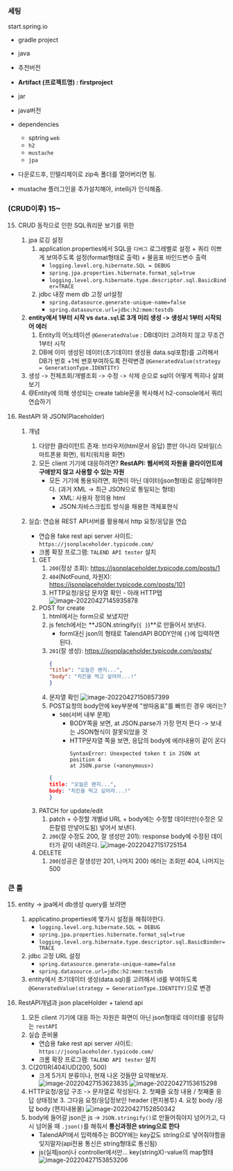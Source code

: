 ### 세팅

start.spring.io

- gradle project
- java
- 추천버전
- **Artifact (프로젝트명) : firstproject**
- jar
- java버전

- dependencies

    - sptring `web`
    - `h2`
    - `mustache`
    - `jpa`

- 다운로드후, 인텔리제이로 zip속 폴더를 열어버리면 됨.
- mustache 플러그인을 추가설치해야, intellij가 인식해줌.

### (CRUD이후) 15~

15. CRUD 동작으로 인한 SQL쿼리문 보기를 위한
    1. jpa 로깅 설정
        1. application.properties에서 SQL을  `디버그` 로그레벨로 설정 + 쿼리 이쁘게 보여주도록 설정(format형태로 출력) + 물음표 바인드변수 출력
            - `logging.level.org.hibernate.SQL = DEBUG`
            - `spring.jpa.properties.hibernate.format_sql=true`
            - `logging.level.org.hibernate.type.descriptor.sql.BasicBinder=TRACE`
        2. jdbc 내장 mem db 고정 url설정
            - `spring.datasource.generate-unique-name=false`
            - `spring.datasource.url=jdbc:h2:mem:testdb`
    2. **entity에서 1부터 시작 vs `data.sql`로 3개 미리 생성 -> 생성시 1부터 시작되어 에러**
        1. Entity의 어노테이션 `@GeneratedValue` : DB데이터 고려하지 않고 무조건 1부터 시작
        2. DB에 이미 생성된 데이터(초기데이터 생성용 data.sql포함)를 고려해서 DB가 번호 +1씩 번호부여하도록
           전략변경 `@GeneratedValue(strategy = GenerationType.IDENTITY)`
    3. 생성 -> 전체조회/개별조회 -> 수정 -> 삭제 순으로 sql이 어떻게 찍히나 살펴보기
    4. @Entity에 의해 생성되는 create table문을 복사해서 h2-console에서 쿼리 연습하기

16. RestAPI 와 JSON(Placeholder)
    1. 개념
        1. 다양한 클라이턴트 존재: 브라우저(html문서 응답) 뿐만 아니라 모바일(스마트폰용 화면), 워치(워치용 화면)
        2. 모든 client 기기에 대응하려면? **RestAPI: 웹서버의 자원을 클라이언트에 구애받지 않고 사용할 수 있는 자원**
            - 모든 기기에 통용되려면, 화면이 아닌 데이터(json형태)로 응답해야한다. (과거 XML -> 최근 JSON으로 통일되는 형태)
                - XML: 사용자 정의용 html
                - JSON:자바스크립트 방식을 채용한 객체표현식
    2. 실습: 연습용 REST API서버를 활용해서 http 요청/응답을 연습
        - 연습용 fake rest api server 사이트: `https://jsonplaceholder.typicode.com/`
        - 크롬 확장 프로그램: `TALEND API tester` 설치

        1. GET
            1. `200`(정상 조회): https://jsonplaceholder.typicode.com/posts/1
            2. `404`(NotFound, 자원X): https://jsonplaceholder.typicode.com/posts/101
            3. HTTP요청/응답 문자열 확인 - 아래 HTTP탭
               ![image-20220427145935878](https://raw.githubusercontent.com/is2js/screenshots/main/image-20220427145935878.png)
        2. POST for create
            1. html에서는 form으로 보냈지만
            2. js fetch에서는 **JSON.stringify(`{ }`)**로 만들어서 보낸다.
                - form대신 json의 형태로 TalendAPI BODY안에 `{}`에 입력하면 된다.
            3. `201`(잘 생성): https://jsonplaceholder.typicode.com/posts/
                ```json
               {
               "title": "오늘은 왠지...",
               "body": "치킨을 먹고 싶어라...!"
               }
                ```
            4. 문자열 확인
               ![image-20220427150857399](https://raw.githubusercontent.com/is2js/screenshots/main/image-20220427150857399.png)
            5. POST요청의 body안에 key부분에 "쌍따옴표"를 빠뜨린 경우 에러는?
                - `500`(서버 내부 문제)
                    - BODY쪽을 보면, at JSON.parse가 가장 먼저 뜬다 -> 보내는 JSON형식이 잘못되었을 것
                    - HTTP문자열 쪽을 보면, 응답의 body에 에러내용이 같이 온다
                        ```
                        SyntaxError: Unexpected token t in JSON at position 4
                        at JSON.parse (<anonymous>)
                        ```
                ```json
               {
               title: "오늘은 왠지...",
               body: "치킨을 먹고 싶어라...!"
               }
                ```
        3. PATCH for update/edit
            1. patch + 수정할 개별id URL + body에는 수정할 데이터만(수정은 모든칼럼 안넣어도됨) 넣어서 보낸다.
            2. `200`(잘 수정도 200, 잘 생성만 201): response body에 수정된 데이터가 같이 내려온다.
               ![image-20220427151725154](https://raw.githubusercontent.com/is2js/screenshots/main/image-20220427151725154.png)
        4. DELETE
            1. `200`(성공은 잘생성만 201, 나머지 200) 에러는 조회만 404, 나머지는 500

### 큰 틀

15. entity -> jpa에서 db생성 query를 보려면
    1. applicatino.properties에 몇가시 설정을 해줘야한다.
        - `logging.level.org.hibernate.SQL = DEBUG`
        - `spring.jpa.properties.hibernate.format_sql=true`
        - `logging.level.org.hibernate.type.descriptor.sql.BasicBinder=TRACE`
    2. jdbc 고정 URL 설정
        - `spring.datasource.generate-unique-name=false`
        - `spring.datasource.url=jdbc:h2:mem:testdb`
    3. entity에서 초기데이터 생성(data.sql)를 고려해서 id를 부여하도록 `@GeneratedValue(strategy = GenerationType.IDENTITY)`으로 변경

16. RestAPI개념과 json placeHolder + talend api
    1. 모든 client 기기에 대응 하는 자원은 화면이 아닌 json형태로 데이터를 응답하는 `restAPI`
    2. 실습 준비물
        - 연습용 fake rest api server 사이트: `https://jsonplaceholder.typicode.com/`
        - 크롬 확장 프로그램: `TALEND API tester` 설치
    3. C(201)R(404)UD(200, 500)
        - 크게 5가지 분류이나, 현재 나온 것들먄 요약해보자.
          ![image-20220427153623835](https://raw.githubusercontent.com/is2js/screenshots/main/image-20220427153623835.png)
          ![image-20220427153615298](https://raw.githubusercontent.com/is2js/screenshots/main/image-20220427153615298.png)
    4. HTTP요청/응답 구조 -> 문자열로 작성된다.
        2. 첫째줄 요청 내용 / 첫째줄 응답 상태정보
        3. 그다음 요청/응답정보인 header (편지봉투)
        4. 요청 body /응답 body (편지내용물)
           ![image-20220427152850342](https://raw.githubusercontent.com/is2js/screenshots/main/image-20220427152850342.png)
    5. body에 들어갈 json은 js -> `JSON.stringify()`로 만들어줘야지 넘어가고, 다시 넘어올 때 `.json()`를 해줘서 **통신과정은 string으로 한다**
        - TalendAPI에서 입력해주는 BODY에는 key값도 string으로 넣어줘야함을 잊지말자(api전용 통신은 string형태로 통신됨)
        - js(실제json)나 controller에서만... key(stringX)-value의 map형태
          ![image-20220427153853206](https://raw.githubusercontent.com/is2js/screenshots/main/image-20220427153853206.png)
